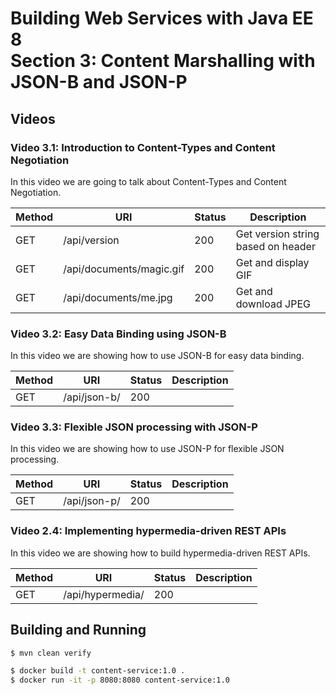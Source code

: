 # Building Web Services with Java EE 8 <br>Section 3: Content Marshalling with JSON-B and JSON-P

## Videos

### Video 3.1: Introduction to Content-Types and Content Negotiation

In this video we are going to talk about Content-Types and Content Negotiation.

| Method | URI          | Status | Description |
|--------|--------------|--------|-------------|
| GET    | /api/version | 200    | Get version string based on header |
| GET    | /api/documents/magic.gif | 200 | Get and display GIF |
| GET    | /api/documents/me.jpg | 200 | Get and download JPEG |


### Video 3.2: Easy Data Binding using JSON-B

In this video we are showing how to use JSON-B for easy data binding.

| Method | URI | Status | Description |
|--------|-----|--------|-------------|
| GET    | /api/json-b/ | 200 |  |

### Video 3.3: Flexible JSON processing with JSON-P

In this video we are showing how to use JSON-P for flexible JSON processing.

| Method | URI | Status | Description |
|--------|-----|--------|-------------|
| GET    | /api/json-p/ | 200 |  |

### Video 2.4: Implementing hypermedia-driven REST APIs

In this video we are showing how to build hypermedia-driven REST APIs.

| Method | URI | Status | Description |
|--------|-----|--------|-------------|
| GET    | /api/hypermedia/ | 200 |  |
 

## Building and Running

```bash
$ mvn clean verify

$ docker build -t content-service:1.0 .
$ docker run -it -p 8080:8080 content-service:1.0
```
